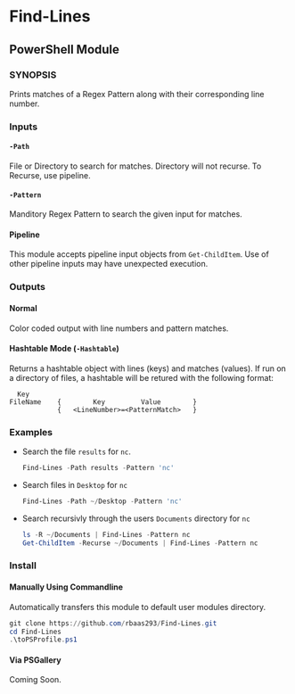 # Find-Lines
## PowerShell Module

### SYNOPSIS
Prints matches of a Regex Pattern along with their corresponding line number. 

### Inputs
#### `-Path`
File or Directory to search for matches. Directory will not recurse. To Recurse, use pipeline.

#### `-Pattern`
Manditory Regex Pattern to search the given input for matches.

#### Pipeline
This module accepts pipeline input objects from `Get-ChildItem`. Use of other pipeline inputs may have unexpected execution. 

### Outputs
#### Normal
Color coded output with line numbers and pattern matches.

#### Hashtable Mode (`-Hashtable`)
Returns a hashtable object with lines (keys) and matches (values). If run on a directory of files, a hashtable will be retured with the following format:
```
  Key   
FileName    {        Key         Value        }
            {   <LineNumber>=<PatternMatch>   }
```

### Examples
* Search the file `results` for `nc`.
  ```PowerShell
  Find-Lines -Path results -Pattern 'nc'
  ```

* Search files in `Desktop` for `nc`
  ```PowerShell
  Find-Lines -Path ~/Desktop -Pattern 'nc'
  ```

* Search recursivly through the users `Documents` directory for `nc`
  ```PowerShell
  ls -R ~/Documents | Find-Lines -Pattern nc 
  Get-ChildItem -Recurse ~/Documents | Find-Lines -Pattern nc
  ```

### Install
#### Manually Using Commandline
Automatically transfers this module to default user modules directory. 
```PowerShell
git clone https://github.com/rbaas293/Find-Lines.git
cd Find-Lines
.\toPSProfile.ps1
```

#### Via PSGallery
Coming Soon.
